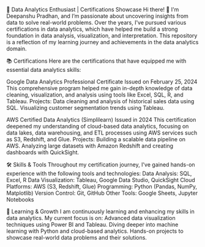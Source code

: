 🚀 Data Analytics Enthusiast | Certifications Showcase
Hi there! 👋 I'm Deepanshu Pradhan, and I’m passionate about uncovering insights from data to solve real-world problems. Over the years, I've pursued various certifications in data analytics, which have helped me build a strong foundation in data analysis, visualization, and interpretation. This repository is a reflection of my learning journey and achievements in the data analytics domain.

📚 Certifications
Here are the certifications that have equipped me with essential data analytics skills:

Google Data Analytics Professional Certificate
Issued on February 25, 2024
This comprehensive program helped me gain in-depth knowledge of data cleaning, visualization, and analysis using tools like Excel, SQL, R, and Tableau.
Projects:
Data cleaning and analysis of historical sales data using SQL.
Visualizing customer segmentation trends using Tableau.

AWS Certified Data Analytics (Simplilearn)
Issued in 2024
This certification deepened my understanding of cloud-based data analytics, focusing on data lakes, data warehousing, and ETL processes using AWS services such as S3, Redshift, and Glue.
Projects:
Building a scalable data pipeline on AWS.
Analyzing large datasets with Amazon Redshift and creating dashboards with QuickSight.

🛠️ Skills & Tools
Throughout my certification journey, I've gained hands-on experience with the following tools and technologies:
Data Analysis: SQL, Excel, R
Data Visualization: Tableau, Google Data Studio, QuickSight
Cloud Platforms: AWS (S3, Redshift, Glue)
Programming: Python (Pandas, NumPy, Matplotlib)
Version Control: Git, GitHub
Other Tools: Google Sheets, Jupyter Notebooks

🌱 Learning & Growth
I am continuously learning and enhancing my skills in data analytics. My current focus is on:
Advanced data visualization techniques using Power BI and Tableau.
Diving deeper into machine learning with Python and cloud-based analytics.
Hands-on projects to showcase real-world data problems and their solutions.
